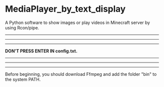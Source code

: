 # MediaPlayer_by_text_display
A Python software to show images or play videos in Minecraft server by using Rcon/pipe.
****
****
****
**DON'T PRESS ENTER IN config.txt.**
****
****
****
Before beginning, you should download Ffmpeg and add the folder "bin" to the system PATH.
